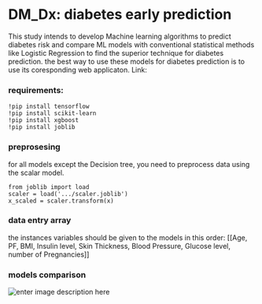 # DM_Dx: diabetes early prediction 

This study intends to develop Machine learning algorithms to predict diabetes risk and compare ML models with conventional statistical methods like Logistic Regression to find the superior technique for diabetes prediction.
the best way to use these models for diabetes prediction is to use its coresponding web applicaton. Link: 

### requirements:

    !pip install tensorflow
    !pip install scikit-learn
    !pip install xgboost
    !pip install joblib

### preprosesing
for all models except the Decision tree, you need to preprocess data using the scalar model.

    from joblib import load
    scaler = load('.../scaler.joblib') 
    x_scaled = scaler.transform(x)


### data entry array
the instances variables should be given to the models in this order:
[[Age, PF, BMI, Insulin level, Skin Thickness, Blood Pressure, Glucose level, number of Pregnancies]]

### models comparison
![enter image description here](https://github.com/tajerian/diabetes_Dx_ML/blob/main/Figure%205,ROC.png?raw=true)
